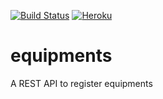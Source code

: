 [![Build Status](https://travis-ci.org/cindysoares/Timezones.svg?branch=master)](https://travis-ci.org/cindysoares/equipments)
[![Heroku](http://heroku-badge.herokuapp.com/?app=equipments&style=flat&svg=1)](https://equipments.herokuapp.com/)

# equipments
A REST API to register equipments
